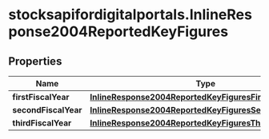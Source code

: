 # stocksapifordigitalportals.InlineResponse2004ReportedKeyFigures

## Properties

Name | Type | Description | Notes
------------ | ------------- | ------------- | -------------
**firstFiscalYear** | [**InlineResponse2004ReportedKeyFiguresFirstFiscalYear**](InlineResponse2004ReportedKeyFiguresFirstFiscalYear.md) |  | [optional] 
**secondFiscalYear** | [**InlineResponse2004ReportedKeyFiguresSecondFiscalYear**](InlineResponse2004ReportedKeyFiguresSecondFiscalYear.md) |  | [optional] 
**thirdFiscalYear** | [**InlineResponse2004ReportedKeyFiguresThirdFiscalYear**](InlineResponse2004ReportedKeyFiguresThirdFiscalYear.md) |  | [optional] 


